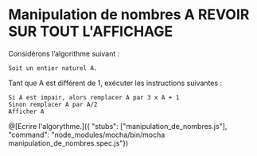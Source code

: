 # Manipulation de nombres A REVOIR SUR TOUT L'AFFICHAGE

Considérons l’algorithme suivant :

    Soit un entier naturel A.
    
Tant que A est différent de 1, exécuter les instructions suivantes :

    Si A est impair, alors remplacer A par 3 x A + 1
    Sinon remplacer A par A/2
    Afficher A

@[Ecrire l'algorythme.]({ "stubs": ["manipulation_de_nombres.js"], "command": "node_modules/mocha/bin/mocha manipulation_de_nombres.spec.js"})